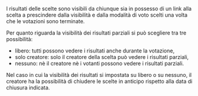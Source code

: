 I risultati delle scelte sono visibili da chiunque sia in possesso di un link alla scelta a prescindere dalla visibilità e dalla modalità di voto scelti una volta che le votazioni sono terminate.

Per quanto riguarda la visibilità dei risultati parziali si può scegliere tra tre possibilità:
- libero: tutti possono vedere i risultati anche durante la votazione,
- solo creatore: solo il creatore della scelta può vedere i risultati parziali,
- nessuno: nè il creatore nè i votanti possono vedere i risultati parziali.

Nel caso in cui la visibilità dei risultati si impostata su libero o su nessuno, il creatore ha la possibilità di chiudere le scelte in anticipo rispetto alla data di chiusura indicata.
